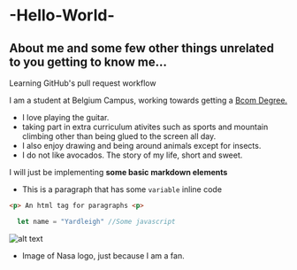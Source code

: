 # -Hello-World-
## About me and some few other things unrelated to you getting to know me...
Learning GitHub's pull request workflow

I am a student at Belgium Campus, working towards getting a [Bcom Degree.](https://www.belgiumcampus.ac.za/bachelor-of-computing)

- I love playing the guitar.
- taking part in extra curriculum ativites such as sports and mountain climbing other than being glued to the screen all day.
- I also enjoy drawing and being around animals except for insects.
- I do not like avocados. The story of my life, short and sweet.

I will just be implementing **some basic markdown elements**

- This is a paragraph that has some `variable` inline code

```html
<p> An html tag for paragraphs <p>
```
  
```javascript
  let name = "Yardleigh" //Some javascript
```
![alt text](https://www.nasa.gov/sites/default/files/thumbnails/image/nasa-logo-web-rgb.png)
- Image of Nasa logo, just because I am a fan.
